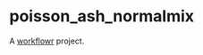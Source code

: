 # poisson_ash_normalmix

A [workflowr][] project.

[workflowr]: https://github.com/jdblischak/workflowr
